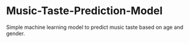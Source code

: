 # Music-Taste-Prediction-Model
Simple machine learning model to predict music taste based on age and gender.
